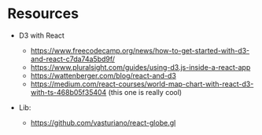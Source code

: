 # Resources

- D3 with React
  - https://www.freecodecamp.org/news/how-to-get-started-with-d3-and-react-c7da74a5bd9f/
  - https://www.pluralsight.com/guides/using-d3.js-inside-a-react-app
  - https://wattenberger.com/blog/react-and-d3
  - https://medium.com/react-courses/world-map-chart-with-react-d3-with-ts-468b05f35404
    (this one is really cool)


- Lib:
  - https://github.com/vasturiano/react-globe.gl

